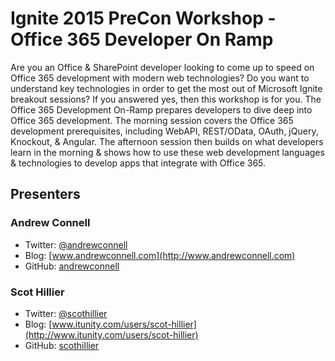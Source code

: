Ignite 2015 PreCon Workshop - Office 365 Developer On Ramp
==========================================================
Are you an Office & SharePoint developer looking to come up to speed on Office 365 development with modern web technologies? Do you want to understand key technologies in order to get the most out of Microsoft Ignite breakout sessions? If you answered yes, then this workshop is for you. The Office 365 Development On-Ramp prepares developers to dive deep into Office 365 development. The morning session covers the Office 365 development prerequisites, including WebAPI, REST/OData, OAuth, jQuery, Knockout, & Angular. The afternoon session then builds on what developers learn in the morning & shows how to use these web development languages & technologies to develop apps that integrate with Office 365.
  
Presenters
----------
### Andrew Connell
  - Twitter: [@andrewconnell](http://www.twitter.com/andrewconnell)
  - Blog: [www.andrewconnell.com](http://www.andrewconnell.com)
  - GitHub: [andrewconnell](https://github.com/andrewconnell)

### Scot Hillier
  - Twitter: [@scothillier](http://www.twitter.com/scothillier)
  - Blog: [www.itunity.com/users/scot-hillier](http://www.itunity.com/users/scot-hillier)
  - GitHub: [scothillier](https://github.com/scothillier)
